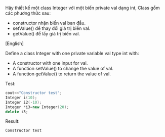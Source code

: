 Hãy thiết kế một class Integer với một biến private val dạng int, Class gồm các phương thức sau:

- constructor nhận biến val ban đầu. 
- setValue() để thay đổi giá trị biến val.
- getValue() để lấy giá trị biến val.

[English]

Define a class Integer with one private variable val type int with:
- A constructor with one input for val.
- A function setValue() to change the value of val.
- A function getValue() to return the value of val.

Test:
```cpp
cout<<"Constructor test";
Integer i(10);
Integer i2(-10);
Integer *i3=new Integer(20);
delete i3;
```

Result:
```
Constructor test
```

